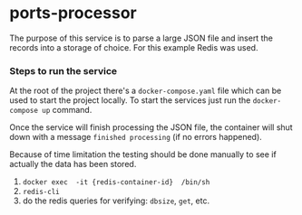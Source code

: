# ports-processor
The purpose of this service is to parse a large JSON file and insert the records into a storage of choice. For this example Redis was used.

### Steps to run the service
At the root of the project there's a `docker-compose.yaml` file which can be used to start the project locally.
To start the services just run the `docker-compose up` command.

Once the service will finish processing the JSON file, the container will shut down with a message `finished processing` (if no errors happened).

Because of time limitation the testing should be done manually to see if actually the data has been stored.
1. ``docker exec  -it {redis-container-id}  /bin/sh``
2. ``redis-cli``
3. do the redis queries for verifying: `dbsize`, `get`, etc.